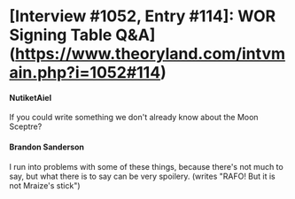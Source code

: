 # [Interview #1052, Entry #114]: WOR Signing Table Q&A](https://www.theoryland.com/intvmain.php?i=1052#114)

#### NutiketAiel

If you could write something we don't already know about the Moon Sceptre?

#### Brandon Sanderson

I run into problems with some of these things, because there's not much to say, but what there is to say can be very spoilery. (writes "RAFO! But it is not Mraize's stick")

